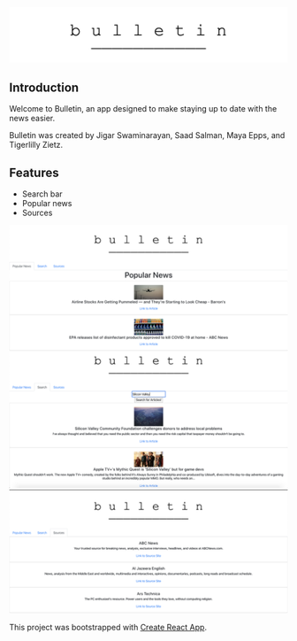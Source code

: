 
![bulletin logo](public/bulletin_logo.png)


## Introduction

Welcome to Bulletin, an app designed to make staying up to date with the news easier.

Bulletin was created by Jigar Swaminarayan, Saad Salman, Maya Epps, and Tigerlilly Zietz.


## Features

- Search bar
- Popular news
- Sources

![popularnews](popularnews.png)
![search](search.png)
![sources](sources.png)




This project was bootstrapped with [Create React App](https://github.com/facebook/create-react-app).
